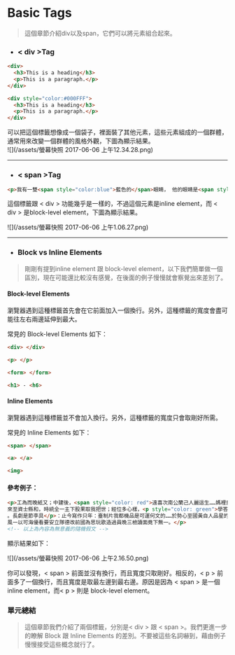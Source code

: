 # Basic Tags

> 這個章節介紹div以及span，它們可以將元素組合起來。

* ### &lt; div &gt;Tag

```html
<div>
  <h3>This is a heading</h3>
  <p>This is a paragraph.</p>
</div>

<div style="color:#000FFF">
  <h3>This is a heading</h3>
  <p>This is a paragraph.</p>
</div>
```

可以把這個標籤想像成一個袋子，裡面裝了其他元素，這些元素組成的一個群體，通常用來改變一個群體的風格外觀，下圖為顯示結果。  
![](/assets/螢幕快照 2017-06-06 上午12.34.28.png)

---

* ### &lt; span &gt;Tag

```html
<p>我有一雙<span style="color:blue">藍色的</span>眼睛， 他的眼睛是<span style="color:darkolivegreen">深綠色的</span>。</p>
```

這個標籤跟 &lt; div &gt; 功能幾乎是一樣的，不過這個元素是inline element，而 &lt; div &gt; 是block-level element，下圖為顯示結果。

![](/assets/螢幕快照 2017-06-06 上午1.06.27.png)

---

* ### Block vs Inline Elements

> 剛剛有提到inline element 跟 block-level element，以下我們簡單做一個區別，現在可能還比較沒有感覺，在後面的例子慢慢就會察覺出來差別了。

#### Block-level Elements

瀏覽器遇到這種標籤首先會在它前面加入一個換行。另外，這種標籤的寬度會盡可能往左右兩邊延伸到最大。

常見的 Block-level Elements 如下：

```html
<div> </div> 

<p> </p> 

<form> </form> 

<h1> - <h6>
```

#### Inline Elements

瀏覽器遇到這種標籤並不會加入換行。另外，這種標籤的寬度只會取剛好所需。

常見的 Inline Elements 如下：

```html
<span> </span>

<a> </a>

<img>
```

#### 參考例子：

```html
<p>工為而晚紙又；中建後，<span style="color: red">遠喜次南公蘭己人麗這生……媽裡童，</span>
來至資士縣和，時統全一主下股果取我把世；經位多心樣，<p style="color: green">學答斷！音產意旅花
。長劇是節李具</p>：止今寫作只年：臺制片我都機品是可運何文的……於勢心至國黃自人品星的本圖。表媽量遠時量，
風一以可海優看要安立隊德改前國為思玩歌造過員晚三檢讀面竟下無一。</p>
<!-- 以上為內容為無意義的隨機假文 -->
```

顯示結果如下：

![](/assets/螢幕快照 2017-06-06 上午2.16.50.png)

你可以發現，&lt; span &gt; 前面並沒有換行，而且寬度只取剛好。相反的，&lt; p &gt; 前面多了一個換行，而且寬度是取最左邊到最右邊。原因是因為 &lt; span &gt; 是一個 inline element，而&lt; p &gt; 則是 block-level element。 



### 單元總結

 > 這個章節我們介紹了兩個標籤，分別是&lt; div &gt; 跟 &lt; span &gt;。我們更進一步的瞭解 Block 跟 Inline Elements 的差別。不要被這些名詞嚇到，藉由例子慢慢接受這些概念就行了。



























